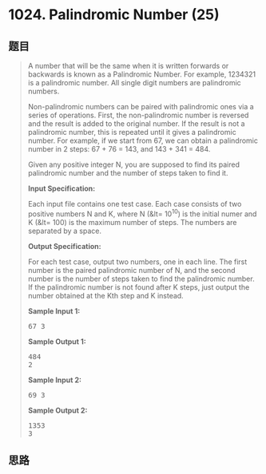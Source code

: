<h1>1024. Palindromic Number (25)</h1>

## 题目

> <div id="problemContent">
> <p>A number that will be the same when it is written forwards or backwards is known as a Palindromic Number.  For example, 1234321 is a palindromic number.  All single digit numbers are palindromic numbers.
> </p>
> <p>Non-palindromic numbers can be paired with palindromic ones via a series of operations. First, the non-palindromic number is reversed and the result is added to the original number. If the result is not a palindromic number, this is repeated until it gives a palindromic number.  For example, if we start from 67, we can obtain a palindromic number in 2 steps: 67 + 76 = 143, and 143 + 341 = 484.
> </p>
> <p>Given any positive integer N, you are supposed to find its paired palindromic number and the number of steps taken to find it.
> </p>
> <p><b>
> Input Specification:
> </b></p>
> <p>Each input file contains one test case. Each case consists of two positive numbers N and K, where N (&amp;lt= 10<sup>10</sup>) is the initial numer and K (&amp;lt= 100) is the maximum number of steps.  The numbers are separated by a space.</p>
> <p><b>
> Output Specification:
> </b></p>
> <p>For each test case, output two numbers, one in each line.  The first number is the paired palindromic number of N, and the second number is the number of steps taken to find the palindromic number.  If the palindromic number is not found after K steps, just output the number obtained at the Kth step and K instead.</p>
> <b>Sample Input 1:</b><pre>
> 67 3
> </pre>
> <b>Sample Output 1:</b><pre>
> 484
> 2
> </pre>
> <b>Sample Input 2:</b><pre>
> 69 3
> </pre>
> <b>Sample Output 2:</b><pre>
> 1353
> 3
> </pre>
> </div>

## 思路

